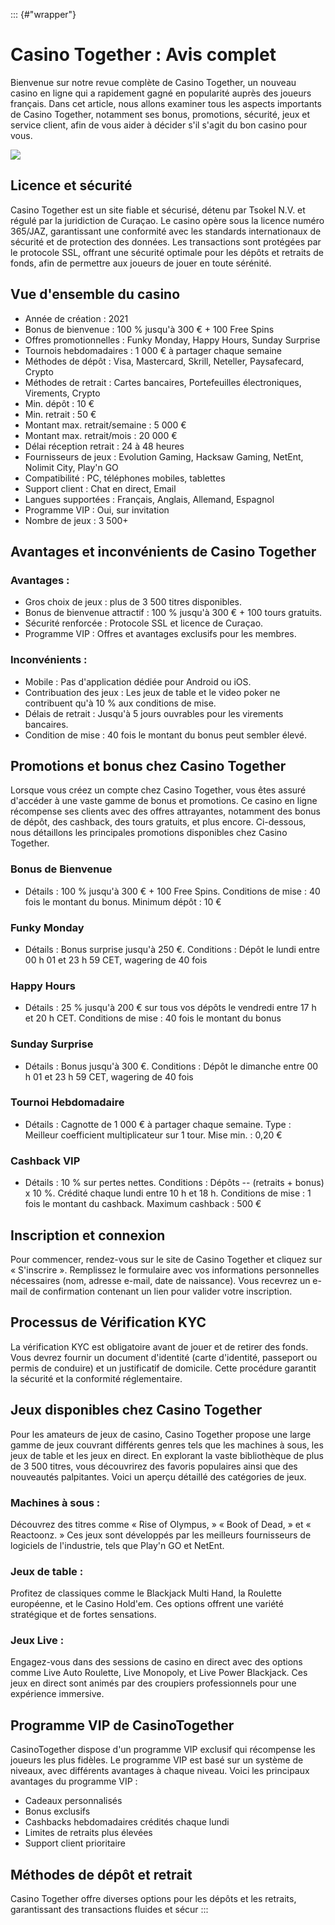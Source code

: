 ::: {#"wrapper"}
# Casino Together : Avis complet

Bienvenue sur notre revue complète de Casino Together, un nouveau casino
en ligne qui a rapidement gagné en popularité auprès des joueurs
français. Dans cet article, nous allons examiner tous les aspects
importants de Casino Together, notamment ses bonus, promotions,
sécurité, jeux et service client, afin de vous aider à décider s\'il
s\'agit du bon casino pour vous.

[![](https://i.imgur.com/JJwkDm3.png)](https://traff.sbs/frcas)

## Licence et sécurité

Casino Together est un site fiable et sécurisé, détenu par Tsokel N.V.
et régulé par la juridiction de Curaçao. Le casino opère sous la licence
numéro 365/JAZ, garantissant une conformité avec les standards
internationaux de sécurité et de protection des données. Les
transactions sont protégées par le protocole SSL, offrant une sécurité
optimale pour les dépôts et retraits de fonds, afin de permettre aux
joueurs de jouer en toute sérénité.

## Vue d\'ensemble du casino

-   Année de création : 2021
-   Bonus de bienvenue : 100 % jusqu\'à 300 € + 100 Free Spins
-   Offres promotionnelles : Funky Monday, Happy Hours, Sunday Surprise
-   Tournois hebdomadaires : 1 000 € à partager chaque semaine
-   Méthodes de dépôt : Visa, Mastercard, Skrill, Neteller, Paysafecard,
    Crypto
-   Méthodes de retrait : Cartes bancaires, Portefeuilles électroniques,
    Virements, Crypto
-   Min. dépôt : 10 €
-   Min. retrait : 50 €
-   Montant max. retrait/semaine : 5 000 €
-   Montant max. retrait/mois : 20 000 €
-   Délai réception retrait : 24 à 48 heures
-   Fournisseurs de jeux : Evolution Gaming, Hacksaw Gaming, NetEnt,
    Nolimit City, Play'n GO
-   Compatibilité : PC, téléphones mobiles, tablettes
-   Support client : Chat en direct, Email
-   Langues supportées : Français, Anglais, Allemand, Espagnol
-   Programme VIP : Oui, sur invitation
-   Nombre de jeux : 3 500+

## Avantages et inconvénients de Casino Together

### Avantages :

-   Gros choix de jeux : plus de 3 500 titres disponibles.
-   Bonus de bienvenue attractif : 100 % jusqu\'à 300 € + 100 tours
    gratuits.
-   Sécurité renforcée : Protocole SSL et licence de Curaçao.
-   Programme VIP : Offres et avantages exclusifs pour les membres.

### Inconvénients :

-   Mobile : Pas d'application dédiée pour Android ou iOS.
-   Contribuation des jeux : Les jeux de table et le video poker ne
    contribuent qu\'à 10 % aux conditions de mise.
-   Délais de retrait : Jusqu\'à 5 jours ouvrables pour les virements
    bancaires.
-   Condition de mise : 40 fois le montant du bonus peut sembler élevé.

## Promotions et bonus chez Casino Together

Lorsque vous créez un compte chez Casino Together, vous êtes assuré
d\'accéder à une vaste gamme de bonus et promotions. Ce casino en ligne
récompense ses clients avec des offres attrayantes, notamment des bonus
de dépôt, des cashback, des tours gratuits, et plus encore. Ci-dessous,
nous détaillons les principales promotions disponibles chez Casino
Together.

### Bonus de Bienvenue

-   Détails : 100 % jusqu\'à 300 € + 100 Free Spins. Conditions de mise
    : 40 fois le montant du bonus. Minimum dépôt : 10 €

### Funky Monday

-   Détails : Bonus surprise jusqu\'à 250 €. Conditions : Dépôt le lundi
    entre 00 h 01 et 23 h 59 CET, wagering de 40 fois

### Happy Hours

-   Détails : 25 % jusqu\'à 200 € sur tous vos dépôts le vendredi entre
    17 h et 20 h CET. Conditions de mise : 40 fois le montant du bonus

### Sunday Surprise

-   Détails : Bonus jusqu\'à 300 €. Conditions : Dépôt le dimanche entre
    00 h 01 et 23 h 59 CET, wagering de 40 fois

### Tournoi Hebdomadaire

-   Détails : Cagnotte de 1 000 € à partager chaque semaine. Type :
    Meilleur coefficient multiplicateur sur 1 tour. Mise min. : 0,20 €

### Cashback VIP

-   Détails : 10 % sur pertes nettes. Conditions : Dépôts -- (retraits +
    bonus) x 10 %. Crédité chaque lundi entre 10 h et 18 h. Conditions
    de mise : 1 fois le montant du cashback. Maximum cashback : 500 €

## Inscription et connexion

Pour commencer, rendez-vous sur le site de Casino Together et cliquez
sur « S\'inscrire ». Remplissez le formulaire avec vos informations
personnelles nécessaires (nom, adresse e-mail, date de naissance). Vous
recevrez un e-mail de confirmation contenant un lien pour valider votre
inscription.

## Processus de Vérification KYC

La vérification KYC est obligatoire avant de jouer et de retirer des
fonds. Vous devrez fournir un document d\'identité (carte d\'identité,
passeport ou permis de conduire) et un justificatif de domicile. Cette
procédure garantit la sécurité et la conformité réglementaire.

## Jeux disponibles chez Casino Together

Pour les amateurs de jeux de casino, Casino Together propose une large
gamme de jeux couvrant différents genres tels que les machines à sous,
les jeux de table et les jeux en direct. En explorant la vaste
bibliothèque de plus de 3 500 titres, vous découvrirez des favoris
populaires ainsi que des nouveautés palpitantes. Voici un aperçu
détaillé des catégories de jeux.

### Machines à sous :

Découvrez des titres comme « Rise of Olympus, » « Book of Dead, » et «
Reactoonz. » Ces jeux sont développés par les meilleurs fournisseurs de
logiciels de l\'industrie, tels que Play'n GO et NetEnt.

### Jeux de table :

Profitez de classiques comme le Blackjack Multi Hand, la Roulette
européenne, et le Casino Hold'em. Ces options offrent une variété
stratégique et de fortes sensations.

### Jeux Live :

Engagez-vous dans des sessions de casino en direct avec des options
comme Live Auto Roulette, Live Monopoly, et Live Power Blackjack. Ces
jeux en direct sont animés par des croupiers professionnels pour une
expérience immersive.

## Programme VIP de CasinoTogether

CasinoTogether dispose d\'un programme VIP exclusif qui récompense les
joueurs les plus fidèles. Le programme VIP est basé sur un système de
niveaux, avec différents avantages à chaque niveau. Voici les principaux
avantages du programme VIP :

-   Cadeaux personnalisés
-   Bonus exclusifs
-   Cashbacks hebdomadaires crédités chaque lundi
-   Limites de retraits plus élevées
-   Support client prioritaire

## Méthodes de dépôt et retrait

Casino Together offre diverses options pour les dépôts et les retraits,
garantissant des transactions fluides et sécur
:::

